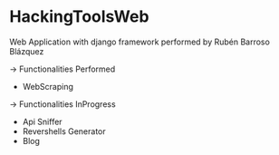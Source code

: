 # HackingToolsWeb

Web Application with django framework performed by Rubén Barroso Blázquez

-> Functionalities Performed
   - WebScraping
   
-> Functionalities InProgress
   - Api Sniffer
   - Revershells Generator
   - Blog
